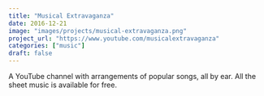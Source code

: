 ```yaml
---
title: "Musical Extravaganza"
date: 2016-12-21
image: "images/projects/musical-extravaganza.png"
project_url: "https://www.youtube.com/musicalextravaganza"
categories: ["music"]
draft: false
---
```


A YouTube channel with arrangements of popular songs, all by ear. All the sheet music is available for free.
